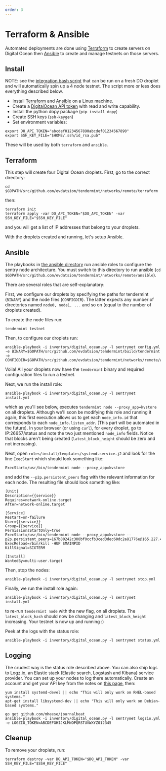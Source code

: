 ```yaml
---
order: 3
---
```


# Terraform & Ansible

Automated deployments are done using
[Terraform](https://www.terraform.io/) to create servers on Digital
Ocean then [Ansible](http://www.ansible.com/) to create and manage
testnets on those servers.

## Install

NOTE: see the [integration bash
script](https://github.com/evdatsion/tendermint/blob/master/networks/remote/integration.sh)
that can be run on a fresh DO droplet and will automatically spin up a 4
node testnet. The script more or less does everything described below.

- Install [Terraform](https://www.terraform.io/downloads.html) and
  [Ansible](http://docs.ansible.com/ansible/latest/installation_guide/intro_installation.html)
  on a Linux machine.
- Create a [DigitalOcean API
  token](https://cloud.digitalocean.com/settings/api/tokens) with read
  and write capability.
- Install the python dopy package (`pip install dopy`)
- Create SSH keys (`ssh-keygen`)
- Set environment variables:

```
export DO_API_TOKEN="abcdef01234567890abcdef01234567890"
export SSH_KEY_FILE="$HOME/.ssh/id_rsa.pub"
```

These will be used by both `terraform` and `ansible`.

## Terraform

This step will create four Digital Ocean droplets. First, go to the
correct directory:

```
cd $GOPATH/src/github.com/evdatsion/tendermint/networks/remote/terraform
```

then:

```
terraform init
terraform apply -var DO_API_TOKEN="$DO_API_TOKEN" -var SSH_KEY_FILE="$SSH_KEY_FILE"
```

and you will get a list of IP addresses that belong to your droplets.

With the droplets created and running, let's setup Ansible.

## Ansible

The playbooks in [the ansible
directory](https://github.com/evdatsion/tendermint/tree/master/networks/remote/ansible)
run ansible roles to configure the sentry node architecture. You must
switch to this directory to run ansible
(`cd $GOPATH/src/github.com/evdatsion/tendermint/networks/remote/ansible`).

There are several roles that are self-explanatory:

First, we configure our droplets by specifying the paths for tendermint
(`BINARY`) and the node files (`CONFIGDIR`). The latter expects any
number of directories named `node0, node1, ...` and so on (equal to the
number of droplets created).

To create the node files run:

```
tendermint testnet
```

Then, to configure our droplets run:

```
ansible-playbook -i inventory/digital_ocean.py -l sentrynet config.yml -e BINARY=$GOPATH/src/github.com/evdatsion/tendermint/build/tendermint -e CONFIGDIR=$GOPATH/src/github.com/evdatsion/tendermint/networks/remote/ansible/mytestnet
```

Voila! All your droplets now have the `tendermint` binary and required
configuration files to run a testnet.

Next, we run the install role:

```
ansible-playbook -i inventory/digital_ocean.py -l sentrynet install.yml
```

which as you'll see below, executes
`tendermint node --proxy_app=kvstore` on all droplets. Although we'll
soon be modifying this role and running it again, this first execution
allows us to get each `node_info.id` that corresponds to each
`node_info.listen_addr`. (This part will be automated in the future). In
your browser (or using `curl`), for every droplet, go to IP:26657/status
and note the two just mentioned `node_info` fields. Notice that blocks
aren't being created (`latest_block_height` should be zero and not
increasing).

Next, open `roles/install/templates/systemd.service.j2` and look for the
line `ExecStart` which should look something like:

```
ExecStart=/usr/bin/tendermint node --proxy_app=kvstore
```

and add the `--p2p.persistent_peers` flag with the relevant information
for each node. The resulting file should look something like:

```
[Unit]
Description={{service}}
Requires=network-online.target
After=network-online.target

[Service]
Restart=on-failure
User={{service}}
Group={{service}}
PermissionsStartOnly=true
ExecStart=/usr/bin/tendermint node --proxy_app=kvstore --p2p.persistent_peers=167b80242c300bf0ccfb3ced3dec60dc2a81776e@165.227.41.206:26656,3c7a5920811550c04bf7a0b2f1e02ab52317b5e6@165.227.43.146:26656,303a1a4312c30525c99ba66522dd81cca56a361a@159.89.115.32:26656,b686c2a7f4b1b46dca96af3a0f31a6a7beae0be4@159.89.119.125:26656
ExecReload=/bin/kill -HUP $MAINPID
KillSignal=SIGTERM

[Install]
WantedBy=multi-user.target
```

Then, stop the nodes:

```
ansible-playbook -i inventory/digital_ocean.py -l sentrynet stop.yml
```

Finally, we run the install role again:

```
ansible-playbook -i inventory/digital_ocean.py -l sentrynet install.yml
```

to re-run `tendermint node` with the new flag, on all droplets. The
`latest_block_hash` should now be changing and `latest_block_height`
increasing. Your testnet is now up and running :)

Peek at the logs with the status role:

```
ansible-playbook -i inventory/digital_ocean.py -l sentrynet status.yml
```

## Logging

The crudest way is the status role described above. You can also ship
logs to Logz.io, an Elastic stack (Elastic search, Logstash and Kibana)
service provider. You can set up your nodes to log there automatically.
Create an account and get your API key from the notes on [this
page](https://app.logz.io/#/dashboard/data-sources/Filebeat), then:

```
yum install systemd-devel || echo "This will only work on RHEL-based systems."
apt-get install libsystemd-dev || echo "This will only work on Debian-based systems."

go get github.com/mheese/journalbeat
ansible-playbook -i inventory/digital_ocean.py -l sentrynet logzio.yml -e LOGZIO_TOKEN=ABCDEFGHIJKLMNOPQRSTUVWXYZ012345
```

## Cleanup

To remove your droplets, run:

```
terraform destroy -var DO_API_TOKEN="$DO_API_TOKEN" -var SSH_KEY_FILE="$SSH_KEY_FILE"
```
